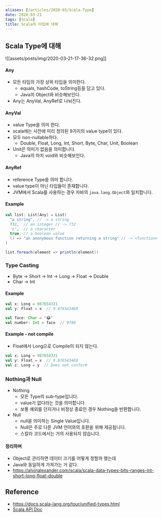 ```yaml
---
aliases: [/articles/2020-03/Scala-Type]
date: 2020-03-21
tags: [Scala]
title: Scala의 타입에 대해
---
```


## Scala Type에 대해
![[assets/posts/img/2020-03-21-17-36-32.png]]

#### Any
- 모든 타입의 가장 상위 타입을 의미한다.
    - equals, hashCode, toString등을 담고 있다.
    - Java의 Object와 비슷해보인다.
- Any는 AnyVal, AnyRef로 나눠진다.

#### AnyVal
- value Type을 의미 한다.
- scala에는 사전에 미리 정의된 9가지의 value type이 있다.
- 모두 non-nullable하다.
    - Double, Float, Long, Int, Short, Byte, Char, Unit, Boolean
- Unit은 의미가 없음을 의미합니다.
    - Java의 마치 void와 비슷해보인다.


#### AnyRef
- reference Type을 의미 합니다.
- value type이 아닌 타입들이 존재합니다.
- JVM에서 Scala를 사용하는 경우 자바의 `java.lang.Object`와 일치합니다.

#### Example
```scala
val list: List[Any] = List(
  "a string", // -> a string
  732,  // an integer // -> 732
  'c',  // a character
  true, // a boolean value
  () => "an anonymous function returning a string" // -> <function>
)

list.foreach(element => println(element))
```

### Type Casting
- Byte -> Short -> Int -> Long -> Float -> Double
- Char -> Int

#### Example

```scala
val x: Long = 987654321
val y: Float = x  // 9.8765434E8

val face: Char = '😂'
val number: Int = face  // 9786
```

#### Example - not compile
- Float에서 Long으로 Compile이 되지 않는다.
```scala
val x: Long = 987654321
val y: Float = x  // 9.8765434E8
val z: Long = y  // Does not conform
```

### Nothing과 Null
- Nothing
    - 모든 Type의 sub-type입니다.
    - value가 없다라는 것을 의미합니다.
    - 보통 예외를 던지거나 비정상 종료인 경우 Nothing을 반환합니다.
- Null
    - null을 의미하는 Single Value입니다.
    - Null은 주로 다른 JVM 언어와의 호환을 위해 제공됩니다.
    - 스칼라 코드에서는 거의 사용되지 않습니다.


#### 정리하며
- Object로 관리하면 데이터 크기를 어떻게 정할까 했는데
- Java와 동일하게 가져가는 거 같다.
- <https://alvinalexander.com/scala/scala-data-types-bits-ranges-int-short-long-float-double>


## Reference
- <https://docs.scala-lang.org/tour/unified-types.html>
- [Scala API Doc](https://www.scala-lang.org/api/current/scala)
